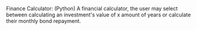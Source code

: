 Finance Calculator:
(Python)
A financial calculator, the user may select between calculating an investment's
value of x amount of years or calculate their monthly bond repayment.

